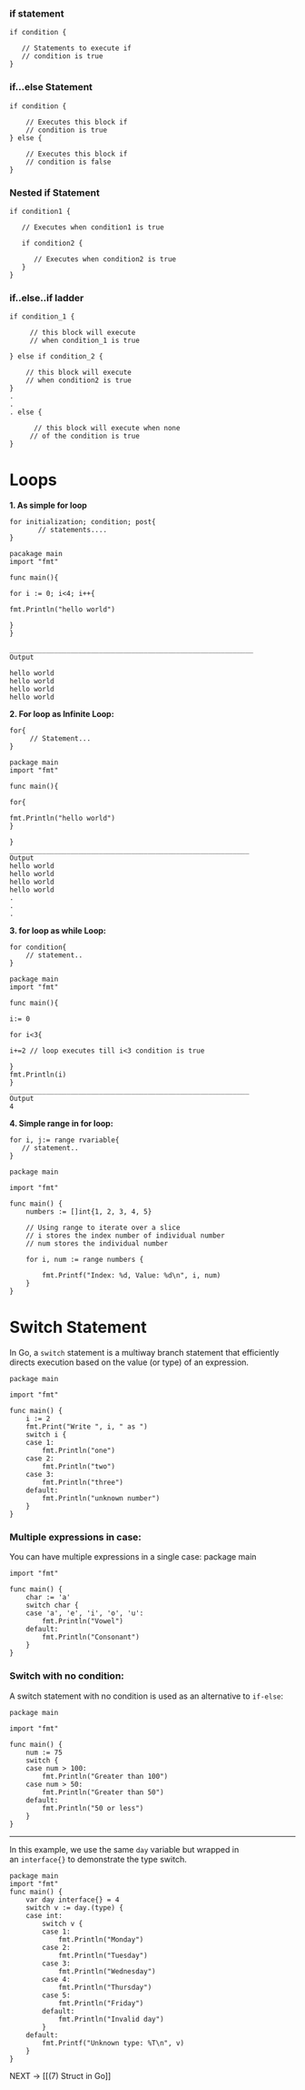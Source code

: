 ### if statement
```
if condition {

   // Statements to execute if
   // condition is true
}
```

### if…else Statement
```
if condition {

    // Executes this block if
    // condition is true
} else {

    // Executes this block if
    // condition is false
}
```

### Nested if Statement
```
if condition1 {

   // Executes when condition1 is true
   
   if condition2 {

      // Executes when condition2 is true
   }
}
```

### if..else..if ladder
```
if condition_1 {

     // this block will execute 
     // when condition_1 is true

} else if condition_2 {

    // this block will execute 
    // when condition2 is true
}
.
.
. else {

      // this block will execute when none
     // of the condition is true
}
```


# Loops
**1. As simple for loop**
```
for initialization; condition; post{
       // statements....
}
```

```
pacakage main
import "fmt"

func main(){

for i := 0; i<4; i++{

fmt.Println("hello world")

}
}

____________________________________________________________
Output

hello world
hello world
hello world
hello world

```

**2. For loop as Infinite Loop:**
```
for{
     // Statement...
}
```

```
package main
import "fmt"

func main(){

for{

fmt.Println("hello world")
}

}
___________________________________________________________
Output
hello world
hello world
hello world
hello world
.
.
.
```

**3. for loop as while Loop:**
```
for condition{
    // statement..
}
```

```
package main
import "fmt"

func main(){

i:= 0

for i<3{

i+=2 // loop executes till i<3 condition is true

}
fmt.Println(i)
}
___________________________________________________________
Output
4
```


**4. Simple range in for loop:**
```
for i, j:= range rvariable{
   // statement..
}
```

```
package main

import "fmt"

func main() {
    numbers := []int{1, 2, 3, 4, 5}

    // Using range to iterate over a slice
    // i stores the index number of individual number
    // num stores the individual number
    
    for i, num := range numbers {
        
        fmt.Printf("Index: %d, Value: %d\n", i, num)
    }
}

```


# Switch Statement
In Go, a `switch` statement is a multiway branch statement that efficiently directs execution based on the value (or type) of an expression. 
```
package main

import "fmt"

func main() {
    i := 2
    fmt.Print("Write ", i, " as ")
    switch i {
    case 1:
        fmt.Println("one")
    case 2:
        fmt.Println("two")
    case 3:
        fmt.Println("three")
    default:
        fmt.Println("unknown number")
    }
}

```

### Multiple expressions in case:

You can have multiple expressions in a single case:
package main
```
import "fmt"

func main() {
    char := 'a'
    switch char {
    case 'a', 'e', 'i', 'o', 'u':
        fmt.Println("Vowel")
    default:
        fmt.Println("Consonant")
    }
}
```

### Switch with no condition:

A switch statement with no condition is used as an alternative to `if-else`:
```
package main

import "fmt"

func main() {
    num := 75
    switch {
    case num > 100:
        fmt.Println("Greater than 100")
    case num > 50:
        fmt.Println("Greater than 50")
    default:
        fmt.Println("50 or less")
    }
}
```
___

In this example, we use the same `day` variable but wrapped in an `interface{}` to demonstrate the type switch.
```
package main
import "fmt"
func main() {
    var day interface{} = 4
    switch v := day.(type) {
    case int:
        switch v {
        case 1:
            fmt.Println("Monday")
        case 2:
            fmt.Println("Tuesday")
        case 3:
            fmt.Println("Wednesday")
        case 4:
            fmt.Println("Thursday")
        case 5:
            fmt.Println("Friday")
        default:
            fmt.Println("Invalid day")
        }
    default:
        fmt.Printf("Unknown type: %T\n", v)
    }
}
```

NEXT -> [[(7) Struct in Go]]